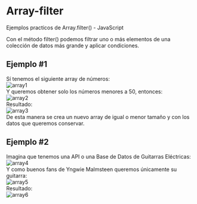 # Array-filter
Ejemplos practicos de Array.filter() - JavaScript

Con el método filter() podemos filtrar uno o más elementos de una colección de datos más grande y aplicar condiciones.

## Ejemplo #1 
Sí tenemos el siguiente array de números:
<br>
![array1](https://user-images.githubusercontent.com/81579356/169630815-7d4ab46b-02d8-456c-874a-d3ac07bd3bcf.png)
<br>
Y queremos obtener solo los números menores a 50, entonces:
<br>
![array2](https://user-images.githubusercontent.com/81579356/169630825-9e0a788f-aa3d-421c-9493-cf96ac044d49.png)
<br>
Resultado:
<br>
![array3](https://user-images.githubusercontent.com/81579356/169630827-8bc0acf2-6731-48f1-9b93-0d0c9fa18b32.png)
<br>
De esta manera se crea un nuevo array de igual o menor tamaño y con los datos que queremos conservar. 
<br>
## Ejemplo #2
Imagina que tenemos una API o una Base de Datos de Guitarras Eléctricas:
<br>
![array4](https://user-images.githubusercontent.com/81579356/169630878-c9004611-827f-4b72-8019-0469e81c1db4.png)
<br>
Y como buenos fans de Yngwie Malmsteen queremos únicamente su guitarra:
<br>
![array5](https://user-images.githubusercontent.com/81579356/169630897-569928f1-ad9c-44d7-b306-660dc97690e3.png)
<br>
Resultado:
<br>
![array6](https://user-images.githubusercontent.com/81579356/169630911-642127e5-2c60-4a3e-a3f6-bcd2c1c34c3d.png)
